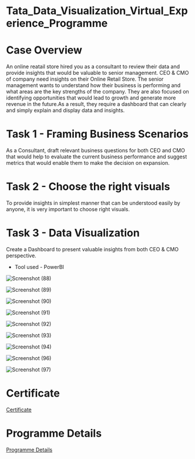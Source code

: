 # Tata_Data_Visualization_Virtual_Experience_Programme

# Case Overview
An online reatail store hired you as a consultant to review their data and provide insights that would be valuable to senior management. CEO & CMO of company need insights on their Online Retail Store. The senior management wants to understand how their business is performing and what areas are the key strengths of the company. They are also focused on identifying opportunities that would lead to growth and generate more revenue in the future.As a result, they require a dashboard that can clearly and simply explain and display data and insights.

# Task 1 - Framing Business Scenarios 
As a Consultant,  draft relevant business questions for both CEO and CMO that would help to evaluate the current business performance and suggest metrics that would enable them to make the decision on expansion.

# Task 2 - Choose the right visuals
To provide insights in simplest manner that can be understood easily by anyone, it is very important to choose right visuals. 

# Task 3 - Data Visualization
Create a Dashboard to present valuable insights from both CEO & CMO perspective.
* Tool used - PowerBI

![Screenshot (88)](https://github.com/KAMNA11/Tata_Data_Visualization_Virtual_Experience_Programme/assets/136696822/1e83edd1-3430-4b10-8fbe-e4939b3718a9)

![Screenshot (89)](https://github.com/KAMNA11/Tata_Data_Visualization_Virtual_Experience_Programme/assets/136696822/264f2bae-48ef-41ab-a883-2a38c4c79207)

![Screenshot (90)](https://github.com/KAMNA11/Tata_Data_Visualization_Virtual_Experience_Programme/assets/136696822/2936d0c8-9fe2-4ef0-b302-23fcffde402b)

![Screenshot (91)](https://github.com/KAMNA11/Tata_Data_Visualization_Virtual_Experience_Programme/assets/136696822/ef4c61b5-6e4b-4bc7-b041-8bc4770b9a59)

![Screenshot (92)](https://github.com/KAMNA11/Tata_Data_Visualization_Virtual_Experience_Programme/assets/136696822/d7f50866-482c-4f5c-b40c-6b33bbdb7361)

![Screenshot (93)](https://github.com/KAMNA11/Tata_Data_Visualization_Virtual_Experience_Programme/assets/136696822/d7ff1ec5-7948-4887-bfa9-24c3ccfcd54c)

![Screenshot (94)](https://github.com/KAMNA11/Tata_Data_Visualization_Virtual_Experience_Programme/assets/136696822/bfabdbd6-9d94-4183-a17c-9248f50767fc)

![Screenshot (96)](https://github.com/KAMNA11/Tata_Data_Visualization_Virtual_Experience_Programme/assets/136696822/94ed69c3-aba6-4675-b681-72193a697dd0)

![Screenshot (97)](https://github.com/KAMNA11/Tata_Data_Visualization_Virtual_Experience_Programme/assets/136696822/1790e22e-dbb5-469e-b635-2905afb7cacb)


# Certificate

[Certificate](https://github.com/KAMNA11/Tata_Data_Visualization_Virtual_Experience_Programme/blob/main/Certificate.pdf)

# Programme Details

[Programme Details](https://www.theforage.com/virtual-internships/prototype/MyXvBcppsW2FkNYCX/Data-Visualisation-Empowering-Business-with-Effective-Insights)
